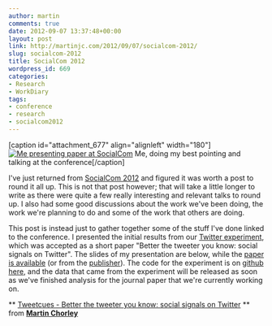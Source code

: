 ```yaml
---
author: martin
comments: true
date: 2012-09-07 13:37:48+00:00
layout: post
link: http://martinjc.com/2012/09/07/socialcom-2012/
slug: socialcom-2012
title: SocialCom 2012
wordpress_id: 669
categories:
- Research
- WorkDiary
tags:
- conference
- research
- socialcom2012
---
```


[caption id="attachment_677" align="alignleft" width="180"][![Me presenting paper at SocialCom](http://martinjc.com/wp-content/uploads/2012/09/A19a_rwCYAAInYa-300x215.jpg)](http://martinjc.com/wp-content/uploads/2012/09/A19a_rwCYAAInYa.jpg) Me, doing my best pointing and talking at the conference[/caption]

I've just returned from [SocialCom 2012](http://www.asesite.org/conferences/socialcom/2012/) and figured it was worth a post to round it all up. This is not that post however; that will take a little longer to write as there were quite a few really interesting and relevant talks to round up. I also had some good discussions about the work we've been doing, the work we're planning to do and some of the work that others are doing.

This post is instead just to gather together some of the stuff I've done linked to the conference. I presented the initial results from our [Twitter experiment](http://martinjc.com/2012/05/18/tweetcues-twitter-experiment/), which was accepted as a short paper "Better the tweeter you know: social signals on Twitter". The slides of my presentation are below, while the [paper is available](http://martinjc.com/wp-content/papercite-data/pdf/chorley2012.pdf) (or from the [publisher](http://dx.doi.org/10.1109/SocialCom-PASSAT.2012.27)). The code for the experiment is on [github here](https://github.com/martinjc/tweetcues-exp), and the data that came from the experiment will be released as soon as we've finished analysis for the journal paper that we're currently working on.





** [Tweetcues - Better the tweeter you know: social signals on Twitter](http://www.slideshare.net/martinchorley/tweetcues-better-the-tweeter-you-know-social-signals-on-twitter) ** from **[Martin Chorley](http://www.slideshare.net/martinchorley)**








